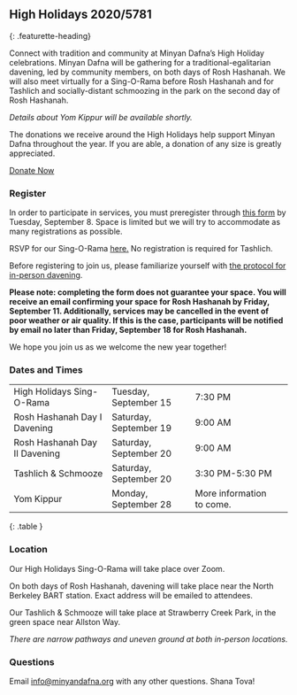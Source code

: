 ## High Holidays 2020/5781
{: .featurette-heading}

Connect with tradition and community at Minyan Dafna’s High Holiday celebrations.
Minyan Dafna will be gathering for a traditional-egalitarian davening, led by community members, on both days of Rosh Hashanah. We will also meet virtually for a Sing-O-Rama before Rosh Hashanah and for Tashlich and socially-distant schmoozing in the park on the second day of Rosh Hashanah.

_Details about Yom Kippur will be available shortly._

The donations we receive around the High Holidays help support Minyan Dafna throughout the year. If you are able, a donation of any size is greatly appreciated.

<a href="https://donorbox.org/minyan-dafna-high-holidays-2020" target="_blank" class="btn btn-primary">Donate Now</a>


### Register
In order to participate in services, you must preregister through [this form](https://airtable.com/shr3mj5cEGbYWbmDq) by Tuesday, September 8. Space is limited but we will try to accommodate as many registrations as possible.

RSVP for our Sing-O-Rama [here.](https://docs.google.com/spreadsheets/d/12oNTEg9HxzhkYsfgovrSC6Oj9iE9zR9SWrd3owGnzqw/edit?usp=sharing)
No registration is required for Tashlich.

Before registering to join us, please familiarize yourself with [the protocol for in-person davening](https://drive.google.com/file/d/1t23nqmhT_YMNdMy55NP2aKRXUYm0c6gg/view?usp=sharing).

**Please note: completing the form does not guarantee your space. You will receive an email confirming your space for Rosh Hashanah by Friday, September 11. Additionally, services may be cancelled in the event of poor weather or air quality. If this is the case, participants will be notified by email no later than Friday, September 18 for Rosh Hashanah.**

We hope you join us as we welcome the new year together!

### Dates and Times

| | | | |
|-|-|-|-|
|High Holidays Sing-O-Rama | Tuesday, September 15 | 7:30 PM|
|Rosh Hashanah Day I Davening | Saturday, September 19  | 9:00 AM|
|Rosh Hashanah Day II Davening | Saturday, September 20 | 9:00 AM|
|Tashlich & Schmooze | Saturday, September 20 | 3:30 PM-5:30 PM |
|Yom Kippur| Monday, September 28 | More information to come.|
{: .table }

### Location

Our High Holidays Sing-O-Rama will take place over Zoom.

On both days of Rosh Hashanah, davening will take place near the North Berkeley BART station. Exact address will be emailed to attendees.

Our Tashlich & Schmooze will take place at Strawberry Creek Park, in the green space near Allston Way.

_There are narrow pathways and uneven ground at both in-person locations._


### Questions

Email <a href="mailto:info@minyandafna.org">info@minyandafna.org</a> with any other questions. Shana Tova!
